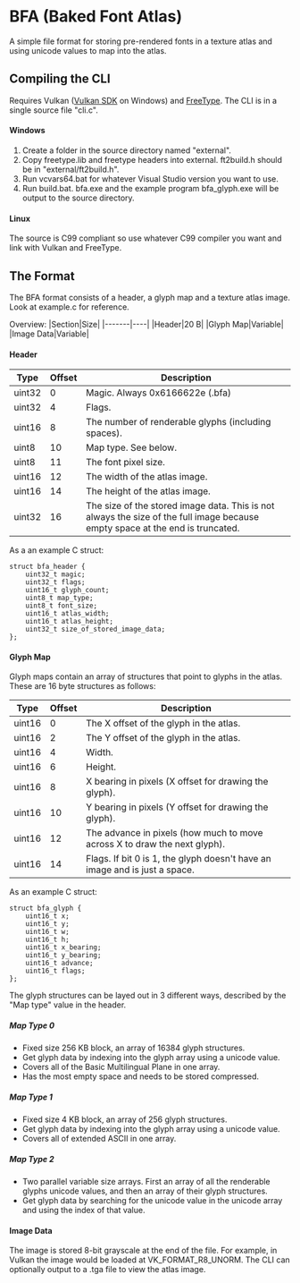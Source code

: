 # BFA (Baked Font Atlas)
A simple file format for storing pre-rendered fonts in a texture atlas and using unicode values to map
into the atlas. 

## Compiling the CLI
Requires Vulkan ([Vulkan SDK](https://www.lunarg.com/vulkan-sdk/) on Windows) and [FreeType](https://freetype.org/index.html).
The CLI is in a single source file "cli.c".

#### Windows
1. Create a folder in the source directory named "external".
2. Copy freetype.lib and freetype headers into external. ft2build.h should be in "external/ft2build.h".
3. Run vcvars64.bat for whatever Visual Studio version you want to use.
4. Run build.bat. bfa.exe and the example program bfa_glyph.exe will be output to the source directory.

#### Linux
The source is C99 compliant so use whatever C99 compiler you want and link with Vulkan and FreeType.

## The Format
The BFA format consists of a header, a glyph map and a texture atlas image.
Look at example.c for reference.

Overview:
|Section|Size|
|-------|----|
|Header|20 B|
|Glyph Map|Variable|
|Image Data|Variable|

#### Header

|Type|Offset|Description|
|----|------|-----------|
|uint32|0|Magic. Always 0x6166622e (.bfa)|
|uint32|4|Flags.|
|uint16|8|The number of renderable glyphs (including spaces).|
|uint8|10|Map type. See below.|
|uint8|11|The font pixel size.|
|uint16|12|The width of the atlas image.|
|uint16|14|The height of the atlas image.|
|uint32|16|The size of the stored image data. This is not always the size of the full image because empty space at the end is truncated.|

As a an example C struct:
```
struct bfa_header {
	uint32_t magic;
	uint32_t flags;
	uint16_t glyph_count;
	uint8_t map_type;
	uint8_t font_size;
	uint16_t atlas_width;
	uint16_t atlas_height;
	uint32_t size_of_stored_image_data;
};
```

#### Glyph Map

Glyph maps contain an array of structures that point to glyphs in the atlas.
These are 16 byte structures as follows:

|Type|Offset|Description|
|----|------|-----------|
|uint16|0|The X offset of the glyph in the atlas.|
|uint16|2|The Y offset of the glyph in the atlas.|
|uint16|4|Width.|
|uint16|6|Height.|
|uint16|8|X bearing in pixels (X offset for drawing the glyph).|
|uint16|10|Y bearing in pixels (Y offset for drawing the glyph).|
|uint16|12|The advance in pixels (how much to move across X to draw the next glyph).|
|uint16|14|Flags. If bit 0 is 1, the glyph doesn't have an image and is just a space.|

As an example C struct:
```
struct bfa_glyph {
	uint16_t x;
	uint16_t y;
	uint16_t w;
	uint16_t h;
	uint16_t x_bearing;
	uint16_t y_bearing;
	uint16_t advance;
	uint16_t flags;
};
```

The glyph structures can be layed out in 3 different ways, described by the "Map type" value in the header.

##### Map Type 0
- Fixed size 256 KB block, an array of 16384 glyph structures. 
- Get glyph data by indexing into the glyph array using a unicode value.
- Covers all of the Basic Multilingual Plane in one array.
- Has the most empty space and needs to be stored compressed.

##### Map Type 1
- Fixed size 4 KB block, an array of 256 glyph structures. 
- Get glyph data by indexing into the glyph array using a unicode value.
- Covers all of extended ASCII in one array.

##### Map Type 2
- Two parallel variable size arrays. First an array of all the renderable glyphs unicode values, and then an array of their glyph structures. 
- Get glyph data by searching for the unicode value in the unicode array and using the index of that value.

#### Image Data
The image is stored 8-bit grayscale at the end of the file. For example, in Vulkan the image would be loaded at VK_FORMAT_R8_UNORM.
The CLI can optionally output to a .tga file to view the atlas image.


